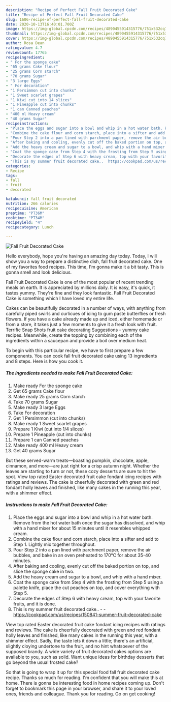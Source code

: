 ```yaml
---
description: "Recipe of Perfect Fall Fruit Decorated Cake"
title: "Recipe of Perfect Fall Fruit Decorated Cake"
slug: 1606-recipe-of-perfect-fall-fruit-decorated-cake
date: 2020-10-13T16:40:01.700Z
image: https://img-global.cpcdn.com/recipes/4890455914315776/751x532cq70/fall-fruit-decorated-cake-recipe-main-photo.jpg
thumbnail: https://img-global.cpcdn.com/recipes/4890455914315776/751x532cq70/fall-fruit-decorated-cake-recipe-main-photo.jpg
cover: https://img-global.cpcdn.com/recipes/4890455914315776/751x532cq70/fall-fruit-decorated-cake-recipe-main-photo.jpg
author: Rosa Dean
ratingvalue: 4.7
reviewcount: 17765
recipeingredient:
- " For the sponge cake"
- "65 grams Cake flour"
- "25 grams Corn starch"
- "70 grams Sugar"
- "3 large Eggs"
- " For decoration"
- "1 Persimmon cut into chunks"
- "1 Sweet scarlet grapes"
- "1 Kiwi cut into 14 slices"
- "1 Pineapple cut into chunks"
- "1 can Canned peaches"
- "400 ml Heavy cream"
- "40 grams Sugar"
recipeinstructions:
- "Place the eggs and sugar into a bowl and whip in a hot water bath. Remove from the hot water bath once the sugar has dissolved, and whip with a hand mixer for about 15 minutes until it resembles whipped cream."
- "Combine the cake flour and corn starch, place into a sifter and add to Step 1. Lightly mix together throughout."
- "Pour Step 2 into a pan lined with parchment paper, remove the air bubbles, and bake in an oven preheated to 170℃ for about 35-40 minutes."
- "After baking and cooling, evenly cut off the baked portion on top, and slice the sponge cake in two."
- "Add the heavy cream and sugar to a bowl, and whip with a hand mixer."
- "Coat the sponge cake from Step 4 with the frosting from Step 5 using a palette knife, place the cut peaches on top, and cover everything with Step 5."
- "Decorate the edges of Step 6 with heavy cream, top with your favorite fruits, and it is done."
- "This is my summer fruit decorated cake..  https://cookpad.com/us/recipes/150841-summer-fruit-decorated-cake"
categories:
- Recipe
tags:
- fall
- fruit
- decorated

katakunci: fall fruit decorated 
nutrition: 266 calories
recipecuisine: American
preptime: "PT36M"
cooktime: "PT34M"
recipeyield: "4"
recipecategory: Lunch

---
```



![Fall Fruit Decorated Cake](https://img-global.cpcdn.com/recipes/4890455914315776/751x532cq70/fall-fruit-decorated-cake-recipe-main-photo.jpg)

Hello everybody, hope you're having an amazing day today. Today, I will show you a way to prepare a distinctive dish, fall fruit decorated cake. One of my favorites food recipes. This time, I'm gonna make it a bit tasty. This is gonna smell and look delicious.

Fall Fruit Decorated Cake is one of the most popular of recent trending meals on earth. It is appreciated by millions daily. It is easy, it's quick, it tastes yummy. They're fine and they look fantastic. Fall Fruit Decorated Cake is something which I have loved my entire life.

Cakes can be beautifully decorated in a number of ways, with anything from carefully piped swirls and curlicues of icing to gum paste butterflies or fresh flowers. If you have a cake already made up and iced, either homemade or from a store, it takes just a few moments to give it a fresh look with fruit. Terrific Snap Shots fruit cake decorating Suggestions - yummy cake recipes. Meanwhile, create the topping by combining each of the ingredients within a saucepan and provide a boil over medium heat.


To begin with this particular recipe, we have to first prepare a few components. You can cook fall fruit decorated cake using 13 ingredients and 8 steps. Here is how you cook it.

<!--inarticleads1-->

##### The ingredients needed to make Fall Fruit Decorated Cake:

1. Make ready  For the sponge cake
1. Get 65 grams Cake flour
1. Make ready 25 grams Corn starch
1. Take 70 grams Sugar
1. Make ready 3 large Eggs
1. Take  For decoration
1. Get 1 Persimmon (cut into chunks)
1. Make ready 1 Sweet scarlet grapes
1. Prepare 1 Kiwi (cut into 1/4 slices)
1. Prepare 1 Pineapple (cut into chunks)
1. Prepare 1 can Canned peaches
1. Make ready 400 ml Heavy cream
1. Get 40 grams Sugar


But these served-warm treats—boasting pumpkin, chocolate, apple, cinnamon, and more—are just right for a crisp autumn night. Whether the leaves are starting to turn or not, these cozy desserts are sure to hit the spot. View top rated Easter decorated fruit cake fondant icing recipes with ratings and reviews. The cake is cheerfully decorated with green and red fondant holly leaves and finished, like many cakes in the running this year, with a shimmer effect. 

<!--inarticleads2-->

##### Instructions to make Fall Fruit Decorated Cake:

1. Place the eggs and sugar into a bowl and whip in a hot water bath. Remove from the hot water bath once the sugar has dissolved, and whip with a hand mixer for about 15 minutes until it resembles whipped cream.
1. Combine the cake flour and corn starch, place into a sifter and add to Step 1. Lightly mix together throughout.
1. Pour Step 2 into a pan lined with parchment paper, remove the air bubbles, and bake in an oven preheated to 170℃ for about 35-40 minutes.
1. After baking and cooling, evenly cut off the baked portion on top, and slice the sponge cake in two.
1. Add the heavy cream and sugar to a bowl, and whip with a hand mixer.
1. Coat the sponge cake from Step 4 with the frosting from Step 5 using a palette knife, place the cut peaches on top, and cover everything with Step 5.
1. Decorate the edges of Step 6 with heavy cream, top with your favorite fruits, and it is done.
1. This is my summer fruit decorated cake.. -  - https://cookpad.com/us/recipes/150841-summer-fruit-decorated-cake


View top rated Easter decorated fruit cake fondant icing recipes with ratings and reviews. The cake is cheerfully decorated with green and red fondant holly leaves and finished, like many cakes in the running this year, with a shimmer effect. Sadly, the taste lets it down a little; there&#39;s an artificial, slightly cloying undertone to the fruit, and no hint whatsoever of the supposed brandy. A wide variety of fruit decorated cakes options are available to you, such as solid. Want unique ideas for birthday desserts that go beyond the usual frosted cake? 

So that is going to wrap it up for this special food fall fruit decorated cake recipe. Thanks so much for reading. I'm confident that you will make this at home. There is gonna be interesting food in home recipes coming up. Don't forget to bookmark this page in your browser, and share it to your loved ones, friends and colleague. Thank you for reading. Go on get cooking!
